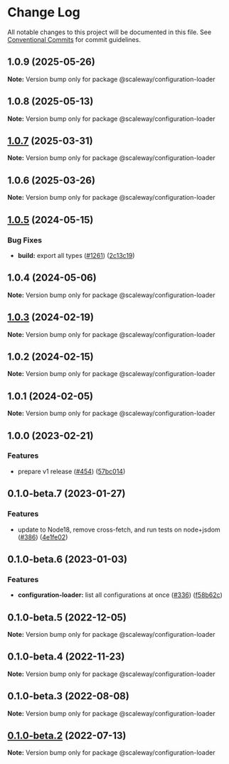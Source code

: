 # Change Log

All notable changes to this project will be documented in this file.
See [Conventional Commits](https://conventionalcommits.org) for commit guidelines.

## 1.0.9 (2025-05-26)

**Note:** Version bump only for package @scaleway/configuration-loader

## 1.0.8 (2025-05-13)

**Note:** Version bump only for package @scaleway/configuration-loader

## [1.0.7](https://github.com/scaleway/scaleway-sdk-js/compare/@scaleway/configuration-loader@1.0.6...@scaleway/configuration-loader@1.0.7) (2025-03-31)

**Note:** Version bump only for package @scaleway/configuration-loader

## 1.0.6 (2025-03-26)

**Note:** Version bump only for package @scaleway/configuration-loader

## [1.0.5](https://github.com/scaleway/scaleway-sdk-js/compare/@scaleway/configuration-loader@1.0.4...@scaleway/configuration-loader@1.0.5) (2024-05-15)

### Bug Fixes

- **build:** export all types ([#1261](https://github.com/scaleway/scaleway-sdk-js/issues/1261)) ([2c13c19](https://github.com/scaleway/scaleway-sdk-js/commit/2c13c19d1699d2138d0ae9c4cf2a8a29b50d93ff))

## 1.0.4 (2024-05-06)

**Note:** Version bump only for package @scaleway/configuration-loader

## [1.0.3](https://github.com/scaleway/scaleway-sdk-js/compare/@scaleway/configuration-loader@1.0.2...@scaleway/configuration-loader@1.0.3) (2024-02-19)

**Note:** Version bump only for package @scaleway/configuration-loader

## 1.0.2 (2024-02-15)

**Note:** Version bump only for package @scaleway/configuration-loader

## 1.0.1 (2024-02-05)

**Note:** Version bump only for package @scaleway/configuration-loader

## 1.0.0 (2023-02-21)

### Features

- prepare v1 release ([#454](https://github.com/scaleway/scaleway-sdk-js/issues/454)) ([57bc014](https://github.com/scaleway/scaleway-sdk-js/commit/57bc014556338ba9fa7eca2a2d4179f5ff8383be))

## 0.1.0-beta.7 (2023-01-27)

### Features

- update to Node18, remove cross-fetch, and run tests on node+jsdom ([#386](https://github.com/scaleway/scaleway-sdk-js/issues/386)) ([4e1fe02](https://github.com/scaleway/scaleway-sdk-js/commit/4e1fe02b54939d2d4008b9c53d56ea2553c796fb))

## 0.1.0-beta.6 (2023-01-03)

### Features

- **configuration-loader:** list all configurations at once ([#336](https://github.com/scaleway/scaleway-sdk-js/issues/336)) ([f58b62c](https://github.com/scaleway/scaleway-sdk-js/commit/f58b62c050dedf9aa8fae71600c2e718f099173a))

## 0.1.0-beta.5 (2022-12-05)

**Note:** Version bump only for package @scaleway/configuration-loader

## 0.1.0-beta.4 (2022-11-23)

**Note:** Version bump only for package @scaleway/configuration-loader

## 0.1.0-beta.3 (2022-08-08)

**Note:** Version bump only for package @scaleway/configuration-loader

## [0.1.0-beta.2](https://github.com/scaleway/scaleway-sdk-js/compare/@scaleway/configuration-loader@0.1.0-beta.1...@scaleway/configuration-loader@0.1.0-beta.2) (2022-07-13)

**Note:** Version bump only for package @scaleway/configuration-loader
